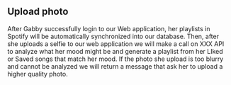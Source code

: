 ## Upload photo

After Gabby successfully login to our Web application, her playlists in Spotify will be automatically synchronized into our database. Then, after she uploads a selfie to our web application we will make a call on XXX API to analyze what her mood might be and generate a playlist from her LIked or Saved songs that match her mood.  If the photo she upload is too blurry and cannot be analyzed we will return a message that ask her to upload a higher quality photo. 
